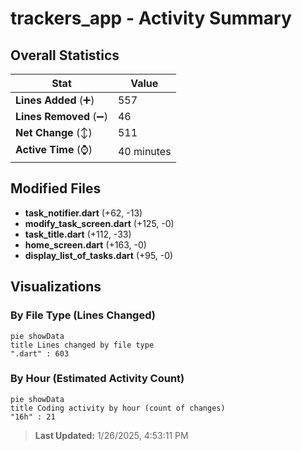 # trackers_app - Activity Summary 

## Overall Statistics

| Stat                   | Value                                                             |
| ---------------------- | ----------------------------------------------------------------- |
| **Lines Added** (➕)   | 557                                          |
| **Lines Removed** (➖) | 46                                        |
| **Net Change** (↕)    | 511                |
| **Active Time** (⌚)   | 40 minutes |


## Modified Files
- **task_notifier.dart** (+62, -13)
- **modify_task_screen.dart** (+125, -0)
- **task_title.dart** (+112, -33)
- **home_screen.dart** (+163, -0)
- **display_list_of_tasks.dart** (+95, -0)

## Visualizations

### By File Type (Lines Changed)

```mermaid
pie showData
title Lines changed by file type
".dart" : 603
```

### By Hour (Estimated Activity Count)

```mermaid
pie showData
title Coding activity by hour (count of changes)
"16h" : 21
```


> **Last Updated:** 1/26/2025, 4:53:11 PM